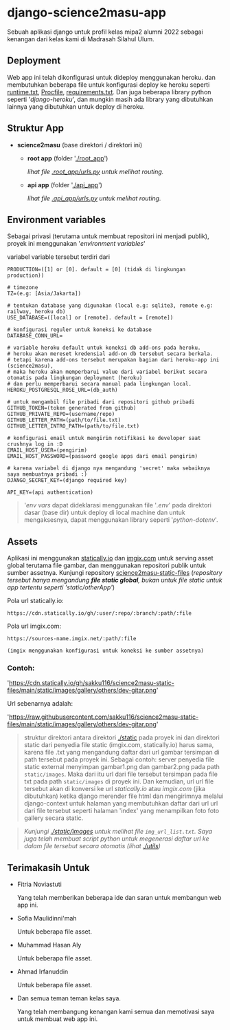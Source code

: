 # django-science2masu-app

Sebuah aplikasi django untuk profil kelas mipa2 alumni 2022 sebagai kenangan dari kelas kami di Madrasah Silahul Ulum.

## Deployment
Web app ini telah dikonfigurasi untuk dideploy menggunakan heroku.
dan membutuhkan beberapa file untuk konfigurasi deploy ke heroku seperti
[runtime.txt](/runtime.txt), [Procfile](/Procfile), [requirements.txt](/requirements.txt).
Dan juga beberapa library python seperti '*django-heroku*', dan mungkin masih ada library yang dibutuhkan lainnya yang dibutuhkan untuk deploy di heroku.

## Struktur App
- **science2masu** (base direktori / direktori ini)
    - **root app** (folder '[./root_app](./root_app)')

        *lihat file [.root_app/urls.py](.root_app/urls.py) untuk melihat routing.*

    - **api app** (folder '[./api_app](./api_app)')

        *lihat file [.api_app/urls.py](.api_app/urls.py) untuk melihat routing.*

## Environment variables
Sebagai privasi (terutama untuk membuat repositori ini menjadi publik), proyek ini menggunakan '*environment variables*'

variabel variable tersebut terdiri dari
```
PRODUCTION=([1] or [0]. default = [0] (tidak di lingkungan production))

# timezone
TZ=(e.g: [Asia/Jakarta])

# tentukan database yang digunakan (local e.g: sqlite3, remote e.g: railway, heroku db)
USE_DATABASE=([local] or [remote]. default = [remote])

# konfigurasi reguler untuk koneksi ke database
DATABASE_CONN_URL=

# variable heroku default untuk koneksi db add-ons pada heroku.
# heroku akan mereset kredensial add-on db tersebut secara berkala.
# tetapi karena add-ons tersebut merupakan bagian dari heroku-app ini (science2masu),
# maka heroku akan memperbarui value dari variabel berikut secara otomatis pada lingkungan deployment (heroku)
# dan perlu memperbarui secara manual pada lingkungan local.
HEROKU_POSTGRESQL_ROSE_URL=(db_auth)

# untuk mengambil file pribadi dari repositori github pribadi
GITHUB_TOKEN=(token generated from github)
GITHUB_PRIVATE_REPO=(username/repo)
GITHUB_LETTER_PATH=(path/to/file.txt)
GITHUB_LETTER_INTRO_PATH=(path/to/file.txt)

# konfigurasi email untuk mengirim notifikasi ke developer saat crushnya log in :D
EMAIL_HOST_USER=(pengirim)
EMAIL_HOST_PASSWORD=(password google apps dari email pengirim)

# karena variabel di django nya mengandung 'secret' maka sebaiknya saya membuatnya pribadi :)
DJANGO_SECRET_KEY=(django required key)

API_KEY=(api authentication)
```

>'*env vars* dapat dideklarasi menggunakan file '*.env*' pada direktori dasar (base dir) untuk deploy di local machine dan untuk mengaksesnya, dapat menggunakan library seperti '*python-dotenv*'.

## Assets
Aplikasi ini menggunakan [statically.io](statically.io) dan [imgix.com](imgix.com) untuk serving asset global terutama file gambar, dan menggunakan repositori publik untuk sumber assetnya. Kunjungi repository [science2masu-static-files](https://github.com/sakku116/science2masu-static-files) (*repository tersebut hanya mengandung **file static global**, bukan untuk file static untuk app tertentu seperti 'static/otherApp'*)

Pola url statically.io:
```
https://cdn.statically.io/gh/:user/:repo/:branch/:path/:file
```
Pola url imgix.com:
```
https://sources-name.imgix.net/:path/:file

(imgix menggunakan konfigurasi untuk koneksi ke sumber assetnya)
```

### Contoh:

'https://cdn.statically.io/gh/sakku116/science2masu-static-files/main/static/images/gallery/others/dev-gitar.png'

Url sebenarnya adalah:

'https://raw.githubusercontent.com/sakku116/science2masu-static-files/main/static/images/gallery/others/dev-gitar.png'

> struktur direktori antara direktori [./static](./static) pada proyek ini dan direktori static dari penyedia file static (imgix.com, statically.io) harus sama, karena file .txt yang mengandung daftar dari url gambar tersimpan di path tersebut pada proyek ini. Sebagai contoh: server penyedia file static external menyimpan gambar1.png dan gambar2.png pada path `static/images`. Maka dari itu url dari file tersebut tersimpan pada file txt pada path `static/images` di proyek ini. Dan kemudian, url url file tersebut akan di konversi ke url *statically.io* atau *imgix.com* (jika dibutuhkan) ketika django merender file html dan mengirimnya melalui django-context untuk halaman yang membutuhkan daftar dari url url dari file tersebut seperti halaman 'index' yang menampilkan foto foto gallery secara static. 

>*Kunjungi [./static/images](./static/images) untuk melihat file `img_url_list.txt`. Saya juga telah membuat script python untuk megenerasi daftar url ke dalam file tersebut secara otomatis (lihat [./utils](./utils))*

## Terimakasih Untuk
* Fitria Noviastuti
    
    Yang telah memberikan beberapa ide dan saran untuk membangun web app ini.

* Sofia Maulidinni'mah
    
    Untuk beberapa file asset.

* Muhammad Hasan Aly

    Untuk beberapa file asset.

* Ahmad Irfanuddin

    Untuk beberapa file asset.

* Dan semua teman teman kelas saya.

    Yang telah membangung kenangan kami semua dan memotivasi saya untuk membuat web app ini.